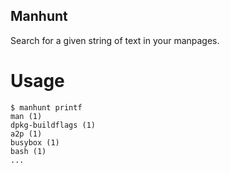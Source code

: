 Manhunt
-------

Search for a given string of text in your manpages.

Usage
=====

	$ manhunt printf
	man (1)
	dpkg-buildflags (1)
	a2p (1)
	busybox (1)
	bash (1)
	...


